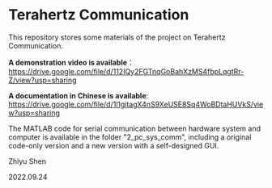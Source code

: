 # Terahertz Communication

This repository stores some materials of the project on Terahertz Communication.

**A demonstration video is available**：https://drive.google.com/file/d/112IQy2FGTnqGoBahXzMS4fbpLqgtRr-Z/view?usp=sharing

**A documentation in Chinese is available**: https://drive.google.com/file/d/1l1gitagX4nS9XeUSE8Sq4WoBDtaHUVkS/view?usp=sharing

The MATLAB code for serial communication between hardware system and computer is available in the folder "2_pc_sys_comm", including a original code-only version and a new version with a self-designed GUI.

Zhiyu Shen

2022.09.24
